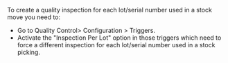 To create a quality inspection for each lot/serial number used in a stock
move you need to:

- Go to Quality Control> Configuration > Triggers.
- Activate the "Inspection Per Lot" option in those triggers which need
  to force a different inspection for each lot/serial number used in a 
  stock picking.

